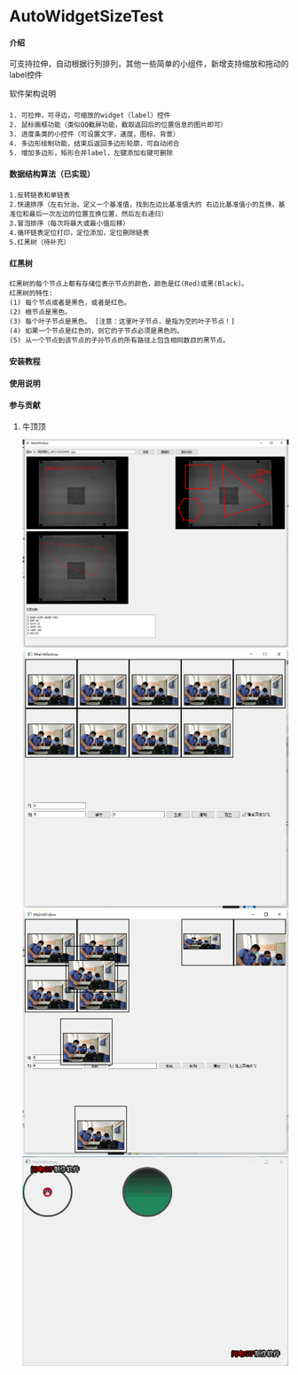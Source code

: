 # AutoWidgetSizeTest

#### 介绍
可支持拉伸，自动根据行列排列，其他一些简单的小组件，新增支持缩放和拖动的label控件

软件架构说明

####
    1. 可拉伸，可寻边，可缩放的widget（label）控件
    2. 鼠标画框功能（类似QQ截屏功能，截取返回后的位置信息的图片即可）
    3. 进度条类的小控件（可设置文字，速度，图标，背景）
    4. 多边形绘制功能，结束后返回多边形轮廓，可自动闭合
    5. 增加多边形，矩形合并label，左键添加右键可删除
####
#### 数据结构算法（已实现）
####
    1.反转链表和单链表
    2.快速排序（左右分治，定义一个基准值，找到左边比基准值大的 右边比基准值小的互换，基准位和最后一次左边的位置互换位置，然后左右递归）
    3.冒泡排序（每次将最大或最小值后移）
    4.循环链表定位打印，定位添加，定位刪除链表
    5.红黑树（待补充）
####

#### 红黑树
    红黑树的每个节点上都有存储位表示节点的颜色，颜色是红(Red)或黑(Black)。
    红黑树的特性:
    (1) 每个节点或者是黑色，或者是红色。
    (2) 根节点是黑色。
    (3) 每个叶子节点是黑色。 [注意：这里叶子节点，是指为空的叶子节点！]
    (4) 如果一个节点是红色的，则它的子节点必须是黑色的。
    (5) 从一个节点到该节点的子孙节点的所有路径上包含相同数目的黑节点。

#### 安装教程



#### 使用说明



#### 参与贡献

1.  牛顶顶

    ![输入图片说明](image/merge.png)
    ![输入图片说明](image/autosize1.png)
    ![输入图片说明](image/autosize2.png)
    ![输入图片说明](image/test.gif)
